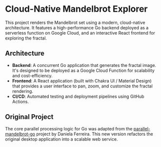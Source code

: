 # Cloud-Native Mandelbrot Explorer

This project renders the Mandelbrot set using a modern, cloud-native architecture. It features a high-performance Go backend deployed as a serverless function on Google Cloud, and an interactive React frontend for exploring the fractal.

## Architecture

- **Backend**: A concurrent Go application that generates the fractal image. It's designed to be deployed as a Google Cloud Function for scalability and cost-efficiency.
- **Frontend**: A React application (built with Chakra UI / Material Design) that provides a user interface to pan, zoom, and customize the fractal rendering.
- **CI/CD**: Automated testing and deployment pipelines using GitHub Actions.

## Original Project

The core parallel processing logic for Go was adapted from the [parallel-mandelbrot-go](https://github.com/daniellferreira/parallel-mandelbrot-go) project by Daniela Ferreira. This new version refactors the original desktop application into a scalable web service.
